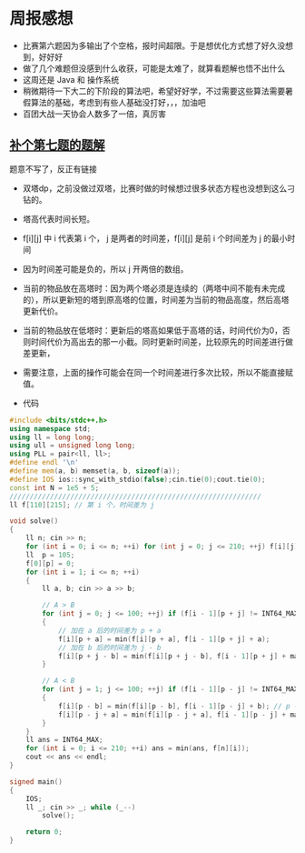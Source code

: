 # 周报感想
- 比赛第六题因为多输出了个空格，报时间超限。于是想优化方式想了好久没想到，好好好
- 做了几个难题但没感到什么收获，可能是太难了，就算看题解也悟不出什么
- 这周还是 Java 和 操作系统
- 稍微期待一下大二的下阶段的算法吧，希望好好学，不过需要这些算法需要暑假算法的基础，考虑到有些人基础没打好，，，加油吧
- 百团大战一天协会人数多了一倍，真厉害

## [补个第七题的题解](https://pintia.cn/problem-sets/91827364500/exam/problems/91827368255?type=7&page=0)
题意不写了，反正有链接
- 双塔dp，之前没做过双塔，比赛时做的时候想过很多状态方程也没想到这么刁钻的。
- 塔高代表时间长短。
- f[i][j] 中 i 代表第 i 个， j 是两者的时间差，f[i][j] 是前 i 个时间差为 j 的最小时间
- 因为时间差可能是负的，所以 j 开两倍的数组。
- 当前的物品放在高塔时：因为两个塔必须是连续的（两塔中间不能有未完成的），所以更新短的塔到原高塔的位置，时间差为当前的物品高度，然后高塔更新代价。
- 当前的物品放在低塔时：更新后的塔高如果低于高塔的话，时间代价为0，否则时间代价为高出去的那一小截。同时更新时间差，比较原先的时间差进行做差更新，
- 需要注意，上面的操作可能会在同一个时间差进行多次比较，所以不能直接赋值。

- 代码
```c++
#include <bits/stdc++.h>
using namespace std;
using ll = long long;
using ull = unsigned long long;
using PLL = pair<ll, ll>;
#define endl '\n'
#define mem(a, b) memset(a, b, sizeof(a));
#define IOS ios::sync_with_stdio(false);cin.tie(0);cout.tie(0);
const int N = 1e5 + 5;
//////////////////////////////////////////////////////////////  
ll f[110][215]; // 第 i 个，时间差为 j

void solve()
{
    ll n; cin >> n;
    for (int i = 0; i <= n; ++i) for (int j = 0; j <= 210; ++j) f[i][j] = INT64_MAX;
    ll  p = 105;
    f[0][p] = 0;
    for (int i = 1; i <= n; ++i)
    {
        ll a, b; cin >> a >> b;

        // A > B
        for (int j = 0; j <= 100; ++j) if (f[i - 1][p + j] != INT64_MAX)
        {
            // 加在 a 后的时间差为 p + a
            f[i][p + a] = min(f[i][p + a], f[i - 1][p + j] + a);
            // 加在 b 后的时间差为 j - b
            f[i][p + j - b] = min(f[i][p + j - b], f[i - 1][p + j] + max(0LL, b - j));
        }

        // A < B
        for (int j = 1; j <= 100; ++j) if (f[i - 1][p - j] != INT64_MAX)
        {
            f[i][p - b] = min(f[i][p - b], f[i - 1][p - j] + b); // p - b
            f[i][p - j + a] = min(f[i][p - j + a], f[i - 1][p - j] + max(0LL, a - j)); // - j + a
        }
    }
    ll ans = INT64_MAX;
    for (int i = 0; i <= 210; ++i) ans = min(ans, f[n][i]);
    cout << ans << endl;
}

signed main()
{
    IOS;
    ll _; cin >> _; while (_--)
        solve();

    return 0;
}
```
